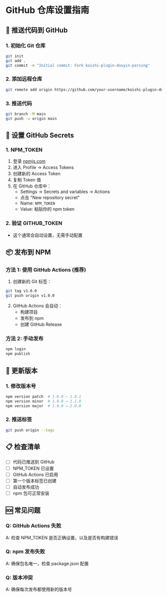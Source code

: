 # GitHub 仓库设置指南

## 🚀 推送代码到 GitHub

### 1. 初始化 Git 仓库
```bash
git init
git add .
git commit -m "Initial commit: Fork koishi-plugin-douyin-parsing"
```

### 2. 添加远程仓库
```bash
git remote add origin https://github.com/your-username/koishi-plugin-douyin-parsing-fork.git
```

### 3. 推送代码
```bash
git branch -M main
git push -u origin main
```

## 🔑 设置 GitHub Secrets

### 1. NPM_TOKEN
1. 登录 [npmjs.com](https://www.npmjs.com)
2. 进入 Profile → Access Tokens
3. 创建新的 Access Token
4. 复制 Token 值
5. 在 GitHub 仓库中：
   - Settings → Secrets and variables → Actions
   - 点击 "New repository secret"
   - Name: `NPM_TOKEN`
   - Value: 粘贴你的 npm token

### 2. 验证 GITHUB_TOKEN
- 这个通常会自动设置，无需手动配置

## 📦 发布到 NPM

### 方法 1: 使用 GitHub Actions (推荐)
1. 创建新的 Git 标签：
```bash
git tag v1.0.0
git push origin v1.0.0
```

2. GitHub Actions 会自动：
   - 构建项目
   - 发布到 npm
   - 创建 GitHub Release

### 方法 2: 手动发布
```bash
npm login
npm publish
```

## 🔄 更新版本

### 1. 修改版本号
```bash
npm version patch  # 1.0.0 → 1.0.1
npm version minor  # 1.0.0 → 1.1.0
npm version major  # 1.0.0 → 2.0.0
```

### 2. 推送标签
```bash
git push origin --tags
```

## 📋 检查清单

- [ ] 代码已推送到 GitHub
- [ ] NPM_TOKEN 已设置
- [ ] GitHub Actions 已启用
- [ ] 第一个版本标签已创建
- [ ] 自动发布成功
- [ ] npm 包可正常安装

## 🆘 常见问题

### Q: GitHub Actions 失败
A: 检查 NPM_TOKEN 是否正确设置，以及是否有构建错误

### Q: npm 发布失败
A: 确保包名唯一，检查 package.json 配置

### Q: 版本冲突
A: 确保每次发布都使用新的版本号
